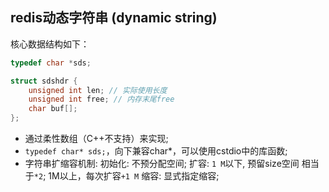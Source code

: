 ## redis动态字符串 (dynamic string)

核心数据结构如下：

``` C++
typedef char *sds;

struct sdshdr {
    unsigned int len; // 实际使用长度
    unsigned int free; // 内存末尾free
    char buf[];
};
```

* 通过柔性数组（C++不支持）来实现;
* `typedef char* sds;`，向下兼容char*，可以使用cstdio中的库函数;
* 字符串扩缩容机制:
    初始化: 不预分配空间;
    扩容: `1 M`以下, 预留size空间 相当于`*2`; 1M以上，每次扩容`+1 M`
    缩容: 显式指定缩容;
